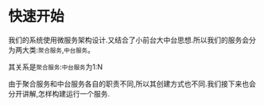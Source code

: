 # 快速开始

我们的系统使用微服务架构设计.又结合了小前台大中台思想.所以我们的服务会分为两大类:`聚合服务`,`中台服务`。

其关系是`聚合服务`:`中台服务`为1:N

由于聚合服务和中台服务各自的职责不同,所以其创建方式也不同.我们接下来也会分开讲解,怎样构建运行一个服务.